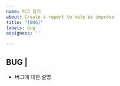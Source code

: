 ```yaml
---
name: 버그 잡기
about: Create a report to help us improve
title: "[BUG]"
labels: bug
assignees: ''

---
```


## BUG |
- 버그에 대한 설명
